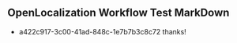 ## OpenLocalization Workflow Test MarkDown
* a422c917-3c00-41ad-848c-1e7b7b3c8c72 thanks!

<!--HONumber=Sep16_HO1-->


